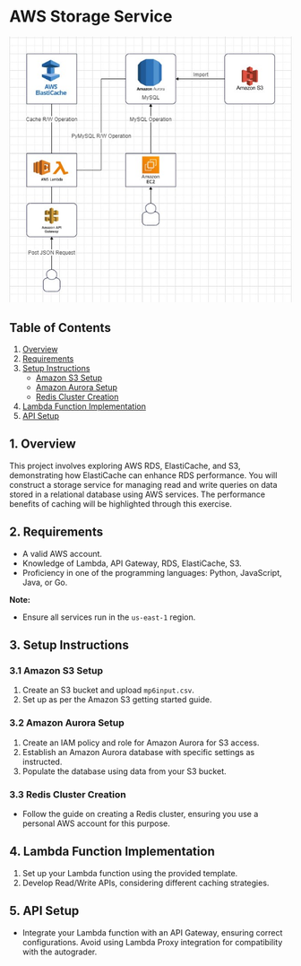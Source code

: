 # AWS Storage Service

![Process](Process.jpeg)

## Table of Contents
1. [Overview](#overview)
2. [Requirements](#requirements)
3. [Setup Instructions](#setup-instructions)
   - [Amazon S3 Setup](#amazon-s3-setup)
   - [Amazon Aurora Setup](#amazon-aurora-setup)
   - [Redis Cluster Creation](#redis-cluster-creation)
4. [Lambda Function Implementation](#lambda-function-implementation)
5. [API Setup](#api-setup)

<a name="overview"></a>
## 1. Overview
This project involves exploring AWS RDS, ElastiCache, and S3, demonstrating how ElastiCache can enhance RDS performance. You will construct a storage service for managing read and write queries on data stored in a relational database using AWS services. The performance benefits of caching will be highlighted through this exercise.

<a name="requirements"></a>
## 2. Requirements
- A valid AWS account.
- Knowledge of Lambda, API Gateway, RDS, ElastiCache, S3.
- Proficiency in one of the programming languages: Python, JavaScript, Java, or Go.

**Note:**
- Ensure all services run in the `us-east-1` region.

<a name="setup-instructions"></a>
## 3. Setup Instructions

<a name="amazon-s3-setup"></a>
### 3.1 Amazon S3 Setup
1. Create an S3 bucket and upload `mp6input.csv`.
2. Set up as per the Amazon S3 getting started guide.

<a name="amazon-aurora-setup"></a>
### 3.2 Amazon Aurora Setup
1. Create an IAM policy and role for Amazon Aurora for S3 access.
2. Establish an Amazon Aurora database with specific settings as instructed.
3. Populate the database using data from your S3 bucket.

<a name="redis-cluster-creation"></a>
### 3.3 Redis Cluster Creation
- Follow the guide on creating a Redis cluster, ensuring you use a personal AWS account for this purpose.

<a name="lambda-function-implementation"></a>
## 4. Lambda Function Implementation
1. Set up your Lambda function using the provided template.
2. Develop Read/Write APIs, considering different caching strategies.

<a name="api-setup"></a>
## 5. API Setup
- Integrate your Lambda function with an API Gateway, ensuring correct configurations. Avoid using Lambda Proxy integration for compatibility with the autograder.